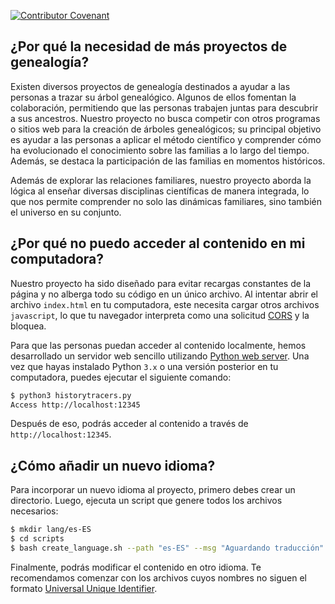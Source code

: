 [![Contributor Covenant](https://img.shields.io/badge/Contributor%20Covenant-2.1-4baaaa.svg)](CODE_OF_CONDUCT.md)

## ¿Por qué la necesidad de más proyectos de genealogía?

Existen diversos proyectos de genealogía destinados a ayudar a las personas a trazar su árbol genealógico. Algunos de ellos fomentan la colaboración, permitiendo que las personas trabajen juntas para descubrir a sus ancestros. Nuestro proyecto no busca competir con otros programas o sitios web para la creación de árboles genealógicos; su principal objetivo es ayudar a las personas a aplicar el método científico y comprender cómo ha evolucionado el conocimiento sobre las familias a lo largo del tiempo. Además, se destaca la participación de las familias en momentos históricos.

Además de explorar las relaciones familiares, nuestro proyecto aborda la lógica al enseñar diversas disciplinas científicas de manera integrada, lo que nos permite comprender no solo las dinámicas familiares, sino también el universo en su conjunto.

## ¿Por qué no puedo acceder al contenido en mi computadora?

Nuestro proyecto ha sido diseñado para evitar recargas constantes de la página y no alberga todo su código en un único archivo. Al intentar abrir el archivo `index.html` en tu computadora, este necesita cargar otros archivos `javascript`, lo que tu navegador interpreta como una solicitud [CORS](https://developer.mozilla.org/en-US/docs/Web/HTTP/CORS/Errors/CORSRequestNotHttp?utm_source=devtools&utm_medium=firefox-cors-errors&utm_campaign=default) y la bloquea.

Para que las personas puedan acceder al contenido localmente, hemos desarrollado un servidor web sencillo utilizando [Python web server](https://developer.mozilla.org/en-US/docs/Learn/Common_questions/Tools_and_setup/set_up_a_local_testing_server).  Una vez que hayas instalado Python `3.x` o una versión posterior en tu computadora, puedes ejecutar el siguiente comando:

```sh
$ python3 historytracers.py
Access http://localhost:12345
```

Después de eso, podrás acceder al contenido a través de `http://localhost:12345`.

## ¿Cómo añadir un nuevo idioma?

Para incorporar un nuevo idioma al proyecto, primero debes crear un directorio. Luego, ejecuta un script que genere todos los archivos necesarios:

```sh
$ mkdir lang/es-ES
$ cd scripts
$ bash create_language.sh --path "es-ES" --msg "Aguardando traducción"
```

Finalmente, podrás modificar el contenido en otro idioma. Te recomendamos comenzar con los archivos cuyos nombres no siguen el formato [Universal Unique Identifier](https://developer.mozilla.org/en-US/docs/Glossary/UUID).

